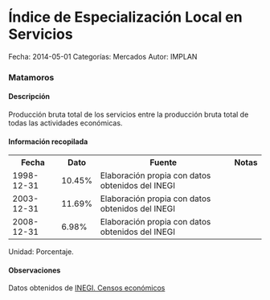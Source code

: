 Índice de Especialización Local en Servicios
=====

Fecha: 2014-05-01
Categorías: Mercados
Autor: IMPLAN

### Matamoros

#### Descripción

Producción bruta total de los servicios entre la producción bruta total de todas las actividades económicas.

#### Información recopilada

<table class="table table-hover table-bordered">
  <tr><th>Fecha</th><th>Dato</th><th>Fuente</th><th>Notas</th></tr>
  <tr><td>1998-12-31</td><td>10.45%</td><td>Elaboración propia con datos obtenidos del INEGI</td><td></td></tr>
  <tr><td>2003-12-31</td><td>11.69%</td><td>Elaboración propia con datos obtenidos del INEGI</td><td></td></tr>
  <tr><td>2008-12-31</td><td>6.98%</td><td>Elaboración propia con datos obtenidos del INEGI</td><td></td></tr>
</table>

Unidad: Porcentaje.

#### Observaciones

Datos obtenidos de [INEGI. Censos económicos](http://www3.inegi.org.mx/sistemas/saic/)
